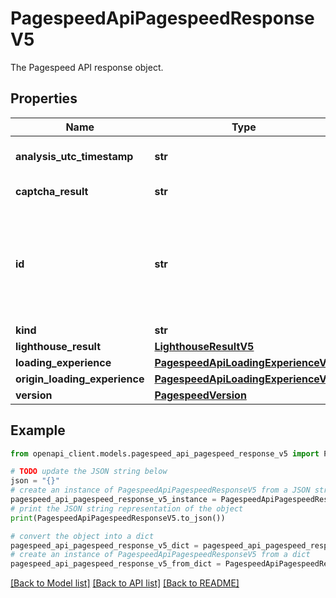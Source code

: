 # PagespeedApiPagespeedResponseV5

The Pagespeed API response object.

## Properties

Name | Type | Description | Notes
------------ | ------------- | ------------- | -------------
**analysis_utc_timestamp** | **str** | The UTC timestamp of this analysis. | [optional] 
**captcha_result** | **str** | The captcha verify result | [optional] 
**id** | **str** | Canonicalized and final URL for the document, after following page redirects (if any). | [optional] 
**kind** | **str** | Kind of result. | [optional] 
**lighthouse_result** | [**LighthouseResultV5**](LighthouseResultV5.md) |  | [optional] 
**loading_experience** | [**PagespeedApiLoadingExperienceV5**](PagespeedApiLoadingExperienceV5.md) |  | [optional] 
**origin_loading_experience** | [**PagespeedApiLoadingExperienceV5**](PagespeedApiLoadingExperienceV5.md) |  | [optional] 
**version** | [**PagespeedVersion**](PagespeedVersion.md) |  | [optional] 

## Example

```python
from openapi_client.models.pagespeed_api_pagespeed_response_v5 import PagespeedApiPagespeedResponseV5

# TODO update the JSON string below
json = "{}"
# create an instance of PagespeedApiPagespeedResponseV5 from a JSON string
pagespeed_api_pagespeed_response_v5_instance = PagespeedApiPagespeedResponseV5.from_json(json)
# print the JSON string representation of the object
print(PagespeedApiPagespeedResponseV5.to_json())

# convert the object into a dict
pagespeed_api_pagespeed_response_v5_dict = pagespeed_api_pagespeed_response_v5_instance.to_dict()
# create an instance of PagespeedApiPagespeedResponseV5 from a dict
pagespeed_api_pagespeed_response_v5_from_dict = PagespeedApiPagespeedResponseV5.from_dict(pagespeed_api_pagespeed_response_v5_dict)
```
[[Back to Model list]](../README.md#documentation-for-models) [[Back to API list]](../README.md#documentation-for-api-endpoints) [[Back to README]](../README.md)


